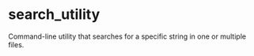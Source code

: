 # search_utility
Command-line utility that searches for a specific string in one or multiple files.
